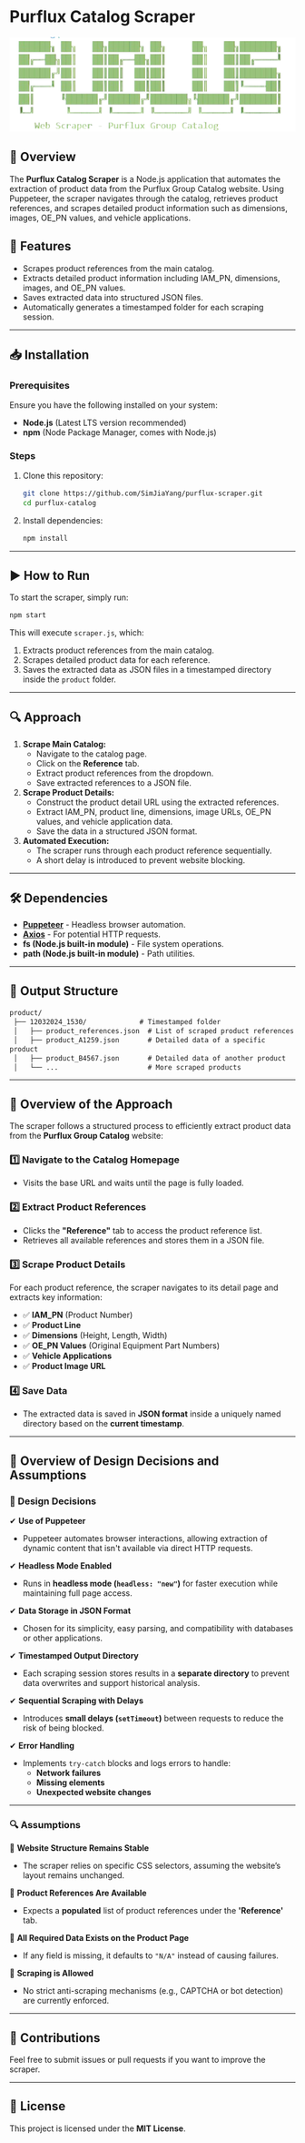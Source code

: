 # Purflux Catalog Scraper

![Purflux Web Scraper](./images/ASCII_ART.png)

## 📌 Overview

The **Purflux Catalog Scraper** is a Node.js application that automates the extraction of product data from the Purflux Group Catalog website. Using Puppeteer, the scraper navigates through the catalog, retrieves product references, and scrapes detailed product information such as dimensions, images, OE\_PN values, and vehicle applications.

## 🚀 Features

- Scrapes product references from the main catalog.
- Extracts detailed product information including IAM\_PN, dimensions, images, and OE\_PN values.
- Saves extracted data into structured JSON files.
- Automatically generates a timestamped folder for each scraping session.

---

## 📥 Installation

### Prerequisites

Ensure you have the following installed on your system:

- **Node.js** (Latest LTS version recommended)
- **npm** (Node Package Manager, comes with Node.js)

### Steps

1. Clone this repository:
   ```sh
   git clone https://github.com/SimJiaYang/purflux-scraper.git
   cd purflux-catalog
   ```
2. Install dependencies:
   ```sh
   npm install
   ```

---

## ▶️ How to Run

To start the scraper, simply run:

```sh
npm start
```

This will execute `scraper.js`, which:

1. Extracts product references from the main catalog.
2. Scrapes detailed product data for each reference.
3. Saves the extracted data as JSON files in a timestamped directory inside the `product` folder.

---

## 🔍 Approach

1. **Scrape Main Catalog:**
   - Navigate to the catalog page.
   - Click on the **Reference** tab.
   - Extract product references from the dropdown.
   - Save extracted references to a JSON file.
2. **Scrape Product Details:**
   - Construct the product detail URL using the extracted references.
   - Extract IAM\_PN, product line, dimensions, image URLs, OE\_PN values, and vehicle application data.
   - Save the data in a structured JSON format.
3. **Automated Execution:**
   - The scraper runs through each product reference sequentially.
   - A short delay is introduced to prevent website blocking.

---

## 🛠 Dependencies

- [**Puppeteer**](https://www.npmjs.com/package/puppeteer) - Headless browser automation.
- [**Axios**](https://www.npmjs.com/package/axios) - For potential HTTP requests.
- **fs (Node.js built-in module)** - File system operations.
- **path (Node.js built-in module)** - Path utilities.

---

## 📁 Output Structure

```
product/
 ├── 12032024_1530/             # Timestamped folder
 │   ├── product_references.json  # List of scraped product references
 │   ├── product_A1259.json       # Detailed data of a specific product
 │   ├── product_B4567.json       # Detailed data of another product
 │   └── ...                      # More scraped products
```

---

## 📌 Overview of the Approach  

The scraper follows a structured process to efficiently extract product data from the **Purflux Group Catalog** website:  

### 1️⃣ Navigate to the Catalog Homepage  
- Visits the base URL and waits until the page is fully loaded.  

### 2️⃣ Extract Product References  
- Clicks the **"Reference"** tab to access the product reference list.  
- Retrieves all available references and stores them in a JSON file.  

### 3️⃣ Scrape Product Details  
For each product reference, the scraper navigates to its detail page and extracts key information:  
- ✅ **IAM_PN** (Product Number)  
- ✅ **Product Line**  
- ✅ **Dimensions** (Height, Length, Width)  
- ✅ **OE_PN Values** (Original Equipment Part Numbers)  
- ✅ **Vehicle Applications**  
- ✅ **Product Image URL**  

### 4️⃣ Save Data  
- The extracted data is saved in **JSON format** inside a uniquely named directory based on the **current timestamp**.  

---

## 🎯 Overview of Design Decisions and Assumptions  

### **📌 Design Decisions**  

✔ **Use of Puppeteer**  
- Puppeteer automates browser interactions, allowing extraction of dynamic content that isn't available via direct HTTP requests.  

✔ **Headless Mode Enabled**  
- Runs in **headless mode (`headless: "new"`)** for faster execution while maintaining full page access.  

✔ **Data Storage in JSON Format**  
- Chosen for its simplicity, easy parsing, and compatibility with databases or other applications.  

✔ **Timestamped Output Directory**  
- Each scraping session stores results in a **separate directory** to prevent data overwrites and support historical analysis.  

✔ **Sequential Scraping with Delays**  
- Introduces **small delays (`setTimeout`)** between requests to reduce the risk of being blocked.  

✔ **Error Handling**  
- Implements `try-catch` blocks and logs errors to handle:  
  - **Network failures**  
  - **Missing elements**  
  - **Unexpected website changes**  

---

### **🔍 Assumptions**  

🔹 **Website Structure Remains Stable**  
- The scraper relies on specific CSS selectors, assuming the website’s layout remains unchanged.  

🔹 **Product References Are Available**  
- Expects a **populated** list of product references under the **'Reference'** tab.  

🔹 **All Required Data Exists on the Product Page**  
- If any field is missing, it defaults to `"N/A"` instead of causing failures.  

🔹 **Scraping is Allowed**  
- No strict anti-scraping mechanisms (e.g., CAPTCHA or bot detection) are currently enforced.  

---

## 🤝 Contributions

Feel free to submit issues or pull requests if you want to improve the scraper.

---

## 📜 License

This project is licensed under the **MIT License**.

